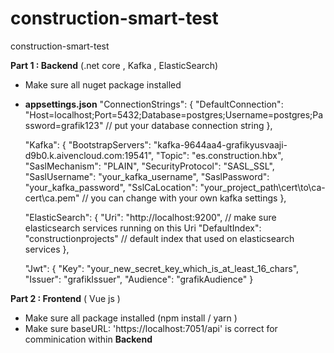 # construction-smart-test
construction-smart-test

**Part 1 : Backend** (.net core , Kafka , ElasticSearch)

- Make sure all nuget package installed

- **appsettings.json**
"ConnectionStrings": {
    "DefaultConnection": "Host=localhost;Port=5432;Database=postgres;Username=postgres;Password=grafik123" // put your database connection string
  },
  
  "Kafka": {
    "BootstrapServers": "kafka-9644aa4-grafikyusvaaji-d9b0.k.aivencloud.com:19541",
    "Topic": "es.construction.hbx",
    "SaslMechanism": "PLAIN",
    "SecurityProtocol": "SASL_SSL", 
    "SaslUsername": "your_kafka_username",
    "SaslPassword": "your_kafka_password",
    "SslCaLocation": "your_project_path\\cert\\to\\ca-cert\\ca.pem"  // you can change with your own kafka settings
  },
  
  "ElasticSearch": {
    "Uri": "http://localhost:9200", // make sure elasticsearch services running on this Uri
    "DefaultIndex": "constructionprojects" // default index that used on elasticsearch services
  },
  
  "Jwt": {
    "Key": "your_new_secret_key_which_is_at_least_16_chars",
    "Issuer": "grafikIssuer",
    "Audience": "grafikAudience"
  }

**Part 2 : Frontend** ( Vue js ) 
- Make sure all package installed (npm install / yarn )
- Make sure 
  baseURL: 'https://localhost:7051/api' is correct for comminication within **Backend**

  
